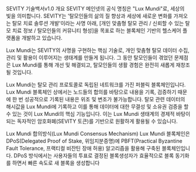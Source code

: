 SEVITY 기술백서v1.0
개요
SEVITY 메인넷의 공식 명칭은 "Lux Mundi"로, 세상의 빛을 의미합니다. SEVITY는 '탈모인들의 삶의 질 향상과 세상에 새로운 변화를 가져오는 탈모 치료 솔루션 개발'이라는 사명 아래, [개인 맞춤형 탈모 관리 / 신뢰할 수 있는 탈모 치료 정보 / 탈모인들의 커뮤니티 형성]을 목표로 하는 블록체인 기반의 헬스케어 플랫폼을 개발하고 있습니다.

Lux Mundi는 SEVITY의 사명을 구현하는 핵심 기술로, 개인 맞춤형 탈모 데이터 수집, 관리 및 활용이 이루어지는 생태계를 만들게 됩니다. 그 동안 탈모인들이 겪었던 문제점은 Lux Mundi를 통해 개선 및 해결되고, 탈모인들의 생활 경험은 완전히 새롭게 재창조 될 것입니다.

Lux Mundi는 탈모 관리 프로토콜로 독립된 네트워크를 가진 퍼블릭 블록체인입니다. Lux Mundi 블록체인 상에서는 노드들의 합의를 바탕으로 내용을 기록, 검증하기 때문에 한 번 성공적으로 기록된 내용은 위조 및 변조가 불가능합니다. 탈모 관련 데이터의 해시값을 Lux Mundi에 기록하고 이를 통해 데이터에 대한 무결성 및 소유권 검증을 할 수 있는 것이 Lux Mundi의 핵심 기능입니다. 이는 Lux Mundi 생태계의 경제적 바탕이 되는 독자적인 암호화폐(SEVITY 토큰)를 기반으로 원활하게 활용될 수 있습니다.

Lux Mundi 합의방식(Lux Mundi Consensus Mechanism)
Lux Mundi 블록체인은 DPoS(Delegated Proof of Stake, 위임지분증명)에 PBFT(Practical Byzantine Fault Tolerance, 프랙티컬 비잔틴 장애 허용) 알고리즘을 활용해 구축된 블록체인입니다. DPoS 방식에서는 사용자들의 투표로 결정된 블록생성자가 효율적으로 블록 동기화를 하면서 빠른 속도로 새 블록을 생성합니다
